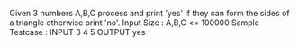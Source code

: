 Given 3 numbers A,B,C process and print 'yes' if they can form the sides of a triangle otherwise print 'no'.
Input Size : A,B,C <= 100000
Sample Testcase :
INPUT
3 4 5
OUTPUT
yes